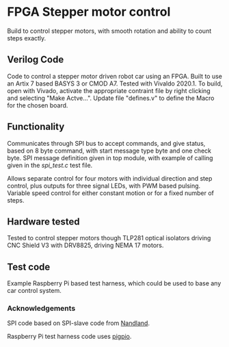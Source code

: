 # FPGA Stepper motor control

Build to control stepper motors, with smooth rotation and ability to count steps exactly.

## Verilog Code
Code to control a stepper motor driven robot car using an FPGA. Built to use an Artix 7 based BASYS 3 or CMOD A7. 
Tested with Vivaldo 2020.1. To build, open with Vivado, activate the appropriate contraint file by right clicking and selecting "Make Actve...". Update file "defines.v" to define the Macro for the chosen board.

## Functionality
Communicates through SPI bus to accept commands, and give status, based on 8 byte command, with start message type byte and one check byte. SPI message definition given in top module, with example of calling given in the *spi_test.c* test file.

Allows separate control for four motors with individual direction and step control, plus outputs for three signal LEDs, with PWM based pulsing. Variable speed control for either constant motion or for a fixed number of steps. 

## Hardware tested
Tested to control stepper motors though TLP281 optical isolators driving CNC Shield V3 with DRV8825, driving NEMA 17 motors.

## Test code
Example Raspberry Pi based test harness, which could be used to base any car control system.

### Acknowledgements
SPI code based on SPI-slave code from [Nandland](https://github.com/nandland/spi-slave).

Raspberry Pi test harness code uses [pigpio](http://abyz.me.uk/rpi/pigpio/).
